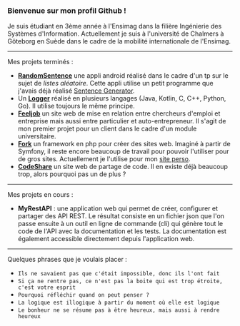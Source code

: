 ### Bienvenue sur mon profil Github !

Je suis étudiant en 3ème année à l'Ensimag dans la filière Ingénierie des Systèmes d'Information. Actuellement je suis à l'université de Chalmers à Göteborg en Suède dans le cadre de la mobilité internationale de l'Ensimag.

---

Mes projets terminés :
- **[RandomSentence](https://github.com/TP-TD-Informatique/RandomSentence)** une appli android réalisé dans le cadre d'un tp sur le sujet de *listes aléatoire*. Cette appli utilise un petit programme que j'avais déjà réalisé [Sentence Generator](https://github.com/Gashmob/Sentence-Generator).
- Un **[Logger](https://github.com/Gashmob/Logger)** réalisé en plusieurs langages (Java, Kotlin, C, C++, Python, Go). Il utilise toujours le même principe.
- **[Feeljob](https://github.com/Gashmob/Feeljob)** un site web de mise en relation entre chercheurs d'emploi et entreprise mais aussi entre particulier et auto-entrepreneur. Il s'agit de mon premier projet pour un client dans le cadre d'un module universitaire.
- **[Fork](https://github.com/Gashmob/Fork)** un framework en php pour créer des sites web. Imaginé à partir de Symfony, il reste encore beaucoup de travail pour pouvoir l'utiliser pour de gros sites. Actuellement je l'utilise pour mon [site perso](https://ktraini.com).
- **[CodeShare](https://github.com/Gashmob/CodeShare)** un site web de partage de code. Il en existe déjà beaucoup trop, alors pourquoi pas un de plus ?

---

Mes projets en cours :
- **MyRestAPI** : une application web qui permet de créer, configurer et partager des API REST. Le résultat consiste en un fichier json que l'on passe ensuite à un outil en ligne de commande (cli) qui génère tout le code de l'API avec la documentation et les tests. La documentation est également accessible directement depuis l'application web.

---

Quelques phrases que je voulais placer :
- `Ils ne savaient pas que c'était impossible, donc ils l'ont fait`
- `Si ça ne rentre pas, ce n'est pas la boite qui est trop étroite, c'est votre esprit`
- `Pourquoi réfléchir quand on peut penser ?`
- `La logique est illogique à partir du moment où elle est logique`
- `Le bonheur ne se résume pas à être heureux, mais aussi à rendre heureux`
